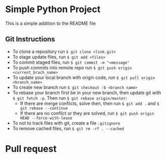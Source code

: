 # Simple Python Project
This is a simple addition to the README file
## Git Instructions
* To clone a repository run `$ git clone <link.git>`
* To stage update files, run `$ git add <files>`
* To commit staged files, run `$ git commit -m "<message"`
* To push commits into remote repo run `$ git push origin <current_brach_name>`
* To update your local branch with origin code, run `$ git pull origin <branch_name>`
* To create new branch run `$ git checkout -b <branch name>`
* To rebase your branch first be in your new branch, then update git with `$ git fetch -p`. Then run `$ git rebase origin/master`:
    * If there are merge conflicts, solve then, then run `$ git add .` and `$ git rebase --continue`
    * If there are no conflict or they are solved, run `$ git push origin HEAD --force-with-lease`
* To not to track files with git, create a file `.gitignore`
* To remove cached files, run `$ git rm -rf . --cached`
# Pull request